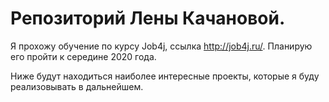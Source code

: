 # Репозиторий Лены Качановой.

Я прохожу обучение по курсу Job4j, ссылка http://job4j.ru/. Планирую его пройти к середине 2020 года.

Ниже будут находиться наиболее интересные проекты, которые я  буду реализовывать в дальнейшем.
